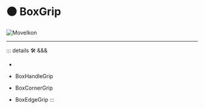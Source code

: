 # 🟠 <move>BoxGrip</move>

![MoveIkon](/Move/Move_Ikon.png)

---

<!-- =================================================== -->
<!-- =================================================== -->
<!-- =================================================== -->
<!-- =================================================== -->
<!-- =================================================== -->
::: details 🛠 <dev>&&&</dev>

-

- BoxHandleGrip
- BoxCornerGrip
- BoxEdgeGrip
:::
